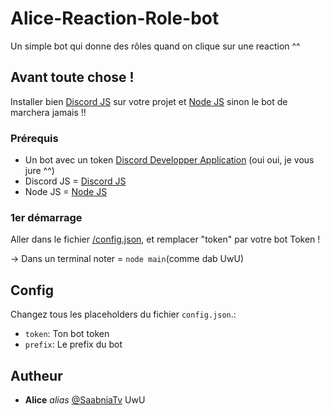 # Alice-Reaction-Role-bot

Un simple bot qui donne des rôles quand on clique sur une reaction ^^

## Avant toute chose !

Installer bien [Discord JS](https://discord.js.org/#/) sur votre projet et [Node JS](https://nodejs.org/en/) sinon le bot de marchera jamais !!

### Prérequis

- Un bot avec un token [Discord Developper Application](https://discord.com/developers/applications/726766282354982912/information) (oui oui, je vous jure ^^)
- Discord JS = [Discord JS](https://discord.js.org/#/)
- Node JS = [Node JS](https://nodejs.org/en/)

### 1er démarrage

Aller dans le fichier [/config.json](https://github.com/SaabniaTv/Alice-Radio-Bot-Discord-2/blob/main/config.json), et remplacer "token" par votre bot Token !

-> Dans un terminal noter = ``node main``(comme dab UwU)

## Config
Changez tous les placeholders du fichier ``config.json``.:
 - `token`: Ton bot token
 - `prefix`: Le prefix du bot

## Autheur

* **Alice** _alias_ [@SaabniaTv](https://github.com/SaabniaTv) UwU
